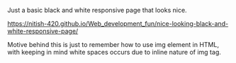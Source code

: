 Just a basic black and white responsive page that looks nice.

https://nitish-420.github.io/Web_development_fun/nice-looking-black-and-white-responsive-page/

Motive behind this is just to remember how to use img element in HTML, with keeping in mind white spaces occurs due to inline nature of img tag.
